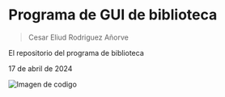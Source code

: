 # Programa de GUI de biblioteca 

> Cesar Eliud Rodriguez Añorve

El repositorio del programa de biblioteca

17 de abril de 2024

![Imagen de codigo](https://images.unsplash.com/photo-1587620962725-abab7fe55159?q=80&w=1631&auto=format&fit=crop&ixlib=rb-4.0.3&ixid=M3wxMjA3fDB8MHxwaG90by1wYWdlfHx8fGVufDB8fHx8fA%3D%3D)